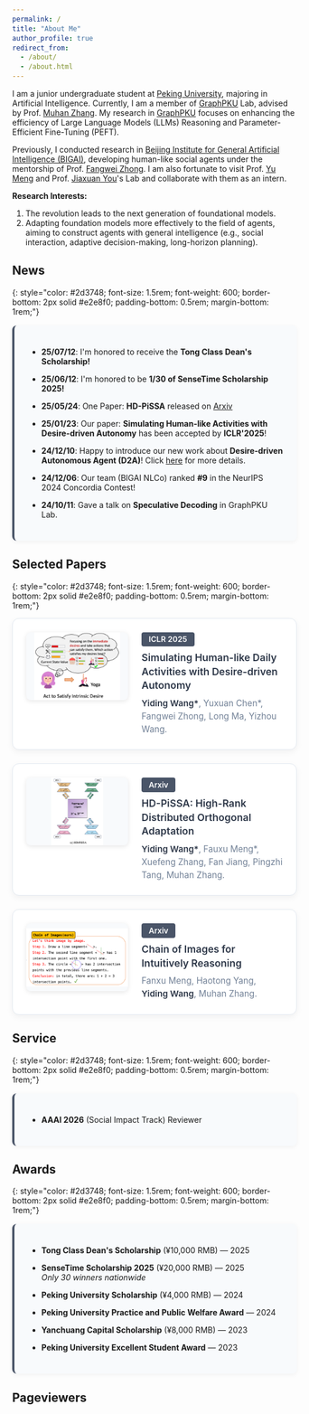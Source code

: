 ```yaml
---
permalink: /
title: "About Me"
author_profile: true
redirect_from: 
  - /about/
  - /about.html
---
```


I am a junior undergraduate student at [Peking University](https://www.pku.edu.cn/), majoring in Artificial Intelligence. Currently, I am a member of [GraphPKU](https://www.graphpku.cn) Lab, advised by Prof. [Muhan Zhang](https://muhanzhang.github.io). My research in [GraphPKU](https://www.graphpku.cn) focuses on enhancing the efficiency of Large Language Models (LLMs) Reasoning and Parameter-Efficient Fine-Tuning (PEFT). 

Previously, I conducted research in [Beijing Institute for General Artificial Intelligence (BIGAI)](https://eng.bigai.ai/), developing human-like social agents under the mentorship of Prof. [Fangwei Zhong](https://fangweizhong.xyz/). I am also fortunate to visit Prof. [Yu Meng](https://yumeng5.github.io/) and Prof. [Jiaxuan You](https://cs.stanford.edu/~jiaxuan/)'s Lab and collaborate with them as an intern.

**Research Interests:**

1. The revolution leads to the next generation of foundational models.
2. Adapting foundation models more effectively to the field of agents, aiming to construct agents with general intelligence (e.g., social interaction, adaptive decision-making, long-horizon planning).


## News
{: style="color: #2d3748; font-size: 1.5rem; font-weight: 600; border-bottom: 2px solid #e2e8f0; padding-bottom: 0.5rem; margin-bottom: 1rem;"}

<div style="background: #f8fafc; border-left: 4px solid #4a5568; padding: 1.5rem; margin: 1rem 0; border-radius: 8px; box-shadow: 0 2px 8px rgba(0, 0, 0, 0.05);">

- **25/07/12**: I'm honored to receive the **Tong Class Dean's Scholarship!**

- **25/06/12**: I'm honored to be **1/30 of SenseTime Scholarship 2025!**

- **25/05/24**: One Paper: **HD-PiSSA** released on [Arxiv](https://arxiv.org/abs/2505.18777)

- **25/01/23**: Our paper: **Simulating Human-like Activities with Desire-driven Autonomy** has been accepted by **ICLR'2025**!

- **24/12/10**: Happy to introduce our new work about **Desire-driven Autonomous Agent (D2A)**! Click [here](https://sites.google.com/view/desire-driven-autonomy) for more details.

- **24/12/06**: Our team (BIGAI NLCo) ranked **#9** in the NeurIPS 2024 Concordia Contest!

- **24/10/11**: Gave a talk on **Speculative Decoding** in GraphPKU Lab.

</div>

## Selected Papers
{: style="color: #2d3748; font-size: 1.5rem; font-weight: 600; border-bottom: 2px solid #e2e8f0; padding-bottom: 0.5rem; margin-bottom: 1rem;"}

<div style="display: flex; align-items: flex-start; background: #ffffff; border: 1px solid #e2e8f0; border-radius: 12px; padding: 1.5rem; margin-bottom: 1.5rem; box-shadow: 0 4px 12px rgba(0, 0, 0, 0.05); flex-direction: row;">
  <img src="images/D2A" alt="D2A" style="width: 180px; height: 120px; object-fit: contain; border-radius: 8px; margin-right: 1.5rem; box-shadow: 0 2px 8px rgba(0, 0, 0, 0.1); flex-shrink: 0; background: #f8fafc;" />
  <div style="flex: 1; min-width: 0;">
    <span style="display: inline-block; background: #4a5568; color: white; padding: 0.3rem 0.8rem; border-radius: 4px; font-size: 0.85rem; font-weight: 600; margin-bottom: 0.5rem;">ICLR 2025</span>
    <br>
    <a href="https://arxiv.org/abs/2412.06435" style="font-size: 1.1rem; font-weight: 600; color: #2d3748; text-decoration: none; line-height: 1.4; display: block; margin-bottom: 0.5rem;">Simulating Human-like Daily Activities with Desire-driven Autonomy</a>
    <div style="color: #718096; font-size: 0.95rem; line-height: 1.5;">
      <strong style="color: #2d3748; font-weight: 600;">Yiding Wang*</strong>, Yuxuan Chen*, Fangwei Zhong, Long Ma, Yizhou Wang.
    </div>
  </div>
</div>

<div style="display: flex; align-items: flex-start; background: #ffffff; border: 1px solid #e2e8f0; border-radius: 12px; padding: 1.5rem; margin-bottom: 1.5rem; box-shadow: 0 4px 12px rgba(0, 0, 0, 0.05); flex-direction: row;">
  <img src="images/HD-PiSSA" alt="HD-PiSSA" style="width: 180px; height: 120px; object-fit: contain; border-radius: 8px; margin-right: 1.5rem; box-shadow: 0 2px 8px rgba(0, 0, 0, 0.1); flex-shrink: 0; background: #f8fafc;" />
  <div style="flex: 1; min-width: 0;">
    <span style="display: inline-block; background: #4a5568; color: white; padding: 0.3rem 0.8rem; border-radius: 4px; font-size: 0.85rem; font-weight: 600; margin-bottom: 0.5rem;">Arxiv</span>
    <br>
    <a href="https://arxiv.org/abs/2505.18777" style="font-size: 1.1rem; font-weight: 600; color: #2d3748; text-decoration: none; line-height: 1.4; display: block; margin-bottom: 0.5rem;">HD-PiSSA: High-Rank Distributed Orthogonal Adaptation</a>
    <div style="color: #718096; font-size: 0.95rem; line-height: 1.5;">
      <strong style="color: #2d3748; font-weight: 600;">Yiding Wang*</strong>, Fauxu Meng*, Xuefeng Zhang, Fan Jiang, Pingzhi Tang, Muhan Zhang.
    </div>
  </div>
</div>

<div style="display: flex; align-items: flex-start; background: #ffffff; border: 1px solid #e2e8f0; border-radius: 12px; padding: 1.5rem; margin-bottom: 1.5rem; box-shadow: 0 4px 12px rgba(0, 0, 0, 0.05); flex-direction: row;">
  <img src="images/CoI" alt="CoI" style="width: 180px; height: 120px; object-fit: contain; border-radius: 8px; margin-right: 1.5rem; box-shadow: 0 2px 8px rgba(0, 0, 0, 0.1); flex-shrink: 0; background: #f8fafc;" />
  <div style="flex: 1; min-width: 0;">
    <span style="display: inline-block; background: #4a5568; color: white; padding: 0.3rem 0.8rem; border-radius: 4px; font-size: 0.85rem; font-weight: 600; margin-bottom: 0.5rem;">Arxiv</span>
    <br>
    <a href="https://arxiv.org/abs/2311.09241" style="font-size: 1.1rem; font-weight: 600; color: #2d3748; text-decoration: none; line-height: 1.4; display: block; margin-bottom: 0.5rem;">Chain of Images for Intuitively Reasoning</a>
    <div style="color: #718096; font-size: 0.95rem; line-height: 1.5;">
      Fanxu Meng, Haotong Yang, <strong style="color: #2d3748; font-weight: 600;">Yiding Wang</strong>, Muhan Zhang.
    </div>
  </div>
</div>

<style>
@media (max-width: 768px) {
  div[style*="display: flex"] {
    flex-direction: column !important;
    text-align: center;
  }
  
  div[style*="display: flex"] img {
    width: 100% !important;
    max-width: 300px !important;
    height: 200px !important;
    margin-right: 0 !important;
    margin-bottom: 1rem !important;
    object-fit: contain !important;
    background: #f8fafc !important;
  }
}
</style>

## Service
{: style="color: #2d3748; font-size: 1.5rem; font-weight: 600; border-bottom: 2px solid #e2e8f0; padding-bottom: 0.5rem; margin-bottom: 1rem;"}

<div style="background: #f8fafc; border-left: 4px solid #4a5568; padding: 1.5rem; margin: 1rem 0; border-radius: 8px; box-shadow: 0 2px 8px rgba(0, 0, 0, 0.05);">

- **AAAI 2026** (Social Impact Track) Reviewer

</div>

## Awards
{: style="color: #2d3748; font-size: 1.5rem; font-weight: 600; border-bottom: 2px solid #e2e8f0; padding-bottom: 0.5rem; margin-bottom: 1rem;"}

<div style="background: #f8fafc; border-left: 4px solid #4a5568; padding: 1.5rem; margin: 1rem 0; border-radius: 8px; box-shadow: 0 2px 8px rgba(0, 0, 0, 0.05);">

- **Tong Class Dean's Scholarship** (¥10,000 RMB) — 2025

- **SenseTime Scholarship 2025** (¥20,000 RMB) — 2025  
  *Only 30 winners nationwide*

- **Peking University Scholarship** (¥4,000 RMB) — 2024

- **Peking University Practice and Public Welfare Award** — 2024

- **Yanchuang Capital Scholarship** (¥8,000 RMB) — 2023

- **Peking University Excellent Student Award** — 2023

</div>  

## Pageviewers

<script type='text/javascript' id='clustrmaps' src='//cdn.clustrmaps.com/map_v2.js?cl=ffffff&w=a&t=n&d=S3JmU8wqe9acM-xW-8iu3oxHh3lnUsFDYmt_GLx3rFU&co=2d98ad&cmo=d8872d&cmn=fce780'></script>



